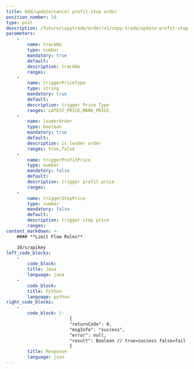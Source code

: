 ```yaml
---
title: Add/update/cancel profit-stop order
position_number: 10
type: post
description: /future/copytrade/order/v1/copy-trade/update-profit-stop
parameters:
    -
        name: trackNo
        type: number
        mandatory: true
        default:
        description: trackNo
        ranges:
    -
        name: triggerPriceType
        type: string
        mandatory: true
        default:
        description: trigger Price Type
        ranges: LATEST_PRICE,MARK_PRICE
    -
        name: leaderOrder
        type: boolean
        mandatory: true
        default:
        description: is leader order
        ranges: true,false
    - 
        name: triggerProfitPrice
        type: number
        mandatory: false
        default:
        description: trigger profit price
        ranges:
    - 
        name: triggerStopPrice
        type: number
        mandatory: false
        default:
        description: trigger stop price
        ranges:
content_markdown: >-
    #### **Limit Flow Rules**

    10/s/apikey
left_code_blocks:
    - 
        code_block:
        title: Java
        language: java
    - 
        code_block:
        title: Python
        language: python
right_code_blocks:
    - 
        code_block: |-
                        {
                        "returnCode": 0,
                        "msgInfo": "success",
                        "error": null,
                        "result": Boolean // true=success false=fail
                        }
        title: Response
        language: json
---
```

